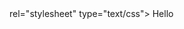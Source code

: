 <head>
<meta charset="utf-8"/>
<link href=s2.css> rel="stylesheet" type="text/css">
</head>
<body>
 <h id="P1">Hello</h1>
